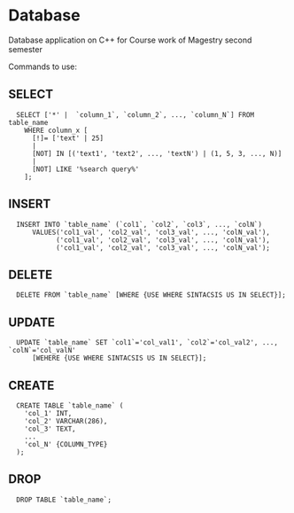 # Database
Database application on C++ for Course work of Magestry second semester

Commands to use:
## SELECT
```
  SELECT ['*' |  `column_1`, `column_2`, ..., `column_N`] FROM table_name 
    WHERE column_x [
      [!]= ['text' | 25]
      |
      [NOT] IN [('text1', 'text2', ..., 'textN') | (1, 5, 3, ..., N)]
      |
      [NOT] LIKE '%search query%'
    ];
```

## INSERT
```
  INSERT INTO `table_name` (`col1`, `col2`, `col3`, ..., `colN`) 
      VALUES('col1_val', 'col2_val', 'col3_val', ..., 'colN_val'),
            ('col1_val', 'col2_val', 'col3_val', ..., 'colN_val'),
            ('col1_val', 'col2_val', 'col3_val', ..., 'colN_val');
```
        
## DELETE
```
  DELETE FROM `table_name` [WHERE {USE WHERE SINTACSIS US IN SELECT}];
```
  
## UPDATE
```
  UPDATE `table_name` SET `col1`='col_val1', `col2`='col_val2', ..., `colN`='col_valN'
      [WEHERE {USE WHERE SINTACSIS US IN SELECT}];
```
      
## CREATE
```
  CREATE TABLE `table_name` (
    'col_1' INT,
    'col_2' VARCHAR(286),
    'col_3' TEXT,
    ...
    'col_N' {COLUMN_TYPE}
  );
```
  
## DROP
```
  DROP TABLE `table_name`;
```

